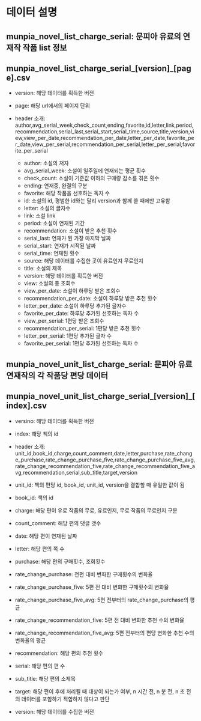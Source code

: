 # 데이터 설명

## munpia_novel_list_charge_serial: 문피아 유료의 연재작 작품 list 정보
## munpia_novel_list_charge_serial_[version]_[page].csv
- version: 해당 데이터를 획득한 버전
- page: 해당 url에서의 페이지 단위

- header 소개: author,avg_serial_week,check_count,ending,favorite,id,letter,link,period,recommendation,serial_last,serial_start,serial_time,source,title,version,view,view_per_date,recommendation_per_date,letter_per_date,favorite_per_date,view_per_serial,recommendation_per_serial,letter_per_serial,favorite_per_serial
    - author: 소설의 저자
    - avg_serial_week: 소설이 일주일에 연재되는 평균 횟수
    - check_count: 소설이 기준값 이하의 구매량 감소를 겪은 횟수
    - ending: 연재중, 완결의 구분
    - favorite: 해당 작품을 선호하는 독자 수
    - id: 소설의 id, 평범한 id와는 달리 version과 함께 쓸 때에만 고유함
    - letter: 소설의 글자수
    - link: 소설 link
    - period: 소설이 연재된 기간
    - recommendation: 소설이 받은 추천 횟수
    - serial_last: 연재가 된 가장 마지막 날짜
    - serial_start: 연재가 시작된 날짜
    - serial_time: 연재된 횟수
    - source: 해당 데이터를 수집한 곳이 유료인지 무료인지
    - title: 소설의 제목
    - version: 해당 데이터를 획득한 버전
    - view: 소설의 총 조회수
    - view_per_date: 소설이 하루당 받은 조회수
    - recommendation_per_date: 소설이 하루당 받은 추천 횟수
    - letter_per_date: 소설이 하루당 추가된 글자수
    - favorite_per_date: 하루당 추가된 선호하는 독자 수
    - view_per_serial: 1편당 받은 조회수
    - recommendation_per_serial: 1편당 받은 추천 횟수
    - letter_per_serial: 1편당 추가된 글자 수
    - favorite_per_serial: 1편당 추가된 선호하는 독자 수  


## munpia_novel_unit_list_charge_serial: 문피아 유료 연재작의 각 작품당 편당 데이터
## munpia_novel_unit_list_charge_serial_[version]_[index].csv
- versino: 해당 데이터를 획득한 버전
- index: 해당 책의 id

- header 소개: unit_id,book_id,charge,count_comment,date,letter,purchase,rate_change_purchase,rate_change_purchase_five,rate_change_purchase_five_avg,rate_change_recommendation_five,rate_change_recommendation_five_avg,recommendation,serial,sub_title,target,version
- unit_id: 책의 편당 id, book_id, unit_id, version을 결합할 때 유일한 값이 됨
- book_id: 책의 id
- charge: 해당 편이 유료 작품의 무료, 유료인지, 무료 작품의 무료인지 구분
- count_comment: 해당 편의 댓글 갯수
- date: 해당 편이 연재된 날짜
- letter: 해당 편의 쪽 수
- purchase: 해당 편의 구매횟수, 조회횟수
- rate_change_purchase: 전편 대비 변화한 구매횟수의 변화율
- rate_change_purchase_five: 5편 전 대비 변화한 구매횟수의 변화율
- rate_change_purchase_five_avg: 5편 전부터의 rate_change_purchase의 평균
- rate_change_recommendation_five: 5편 전 대비 변화한 추천 수의 변화율
- rate_change_recommendation_five_avg: 5편 전부터의 편당 변화한 추천 수의 변화율의 평균
- recommendation: 해당 편의 추천 횟수
- serial: 해당 편의 편 수
- sub_title: 해당 편의 소제목
- target: 해당 편이 후에 처리될 때 대상이 되는가 여부, n 시간 전, n 분 전, n 초 전의 데이터를 포함하기 적합하지 않다고 판단
- version: 해당 데이터를 수집한 버전